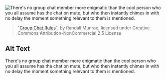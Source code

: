 ![There's no group chat member more enigmatic than the cool person who you all assume has the chat on mute, but who then instantly chimes in with no delay the moment something relevant to them is mentioned.](https://imgs.xkcd.com/comics/group_chat_rules.png)
> "[Group Chat Rules](https://xkcd.com/2235/)", by Randall Munroe, licensed under Creative Commons Attribution-NonCommercial 2.5 License

## Alt Text
There's no group chat member more enigmatic than the cool person who you all assume has the chat on mute, but who then instantly chimes in with no delay the moment something relevant to them is mentioned.
